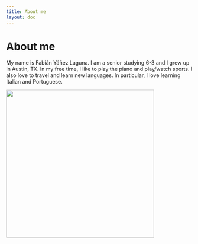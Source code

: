 ```yaml
---
title: About me
layout: doc
---
```


<script setup>
</script>

# About me

<p >
My name is Fabián Yáñez Laguna. I am a senior studying 6-3 and I grew up in Austin, TX. In my free time, I like to play the piano and play/watch sports. I also love to travel and learn new languages. In particular, I love learning Italian and Portuguese. 
</p>
<img src="C:\Documents\pfp 2.jpg" width=400>
